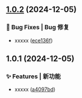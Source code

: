 

## [1.0.2](https://github.com/ouyangzhigang/changeset-step/compare/1.0.1...1.0.2) (2024-12-05)

### 🐛 Bug Fixes | Bug 修复

* xxxxx ([ece136f](https://github.com/ouyangzhigang/changeset-step/commit/ece136f892301265e8af9e43799abd6ed4b82fd6))

## 1.0.1 (2024-12-05)

### ✨ Features | 新功能

* xxxxx ([a4097bd](https://github.com/ouyangzhigang/changeset-step/commit/a4097bd58fc9cd99e68d74e56f5cece7bf3a6b03))
